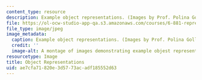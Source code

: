 ```yaml
---
content_type: resource
description: Example object representations. (Images by Prof. Polina Golland.)
file: https://ol-ocw-studio-app-qa.s3.amazonaws.com/courses/6-881-representation-and-modeling-for-image-analysis-spring-2005/ae7cfa71820e3d5773acadf185552d63_6-881s05.jpg
file_type: image/jpeg
image_metadata:
  caption: Example object representations. (Images by Prof. Polina Golland.)
  credit: ''
  image-alt: A montage of images demonstrating example objest representations.
resourcetype: Image
title: Object Representations
uid: ae7cfa71-820e-3d57-73ac-adf185552d63
---
```

